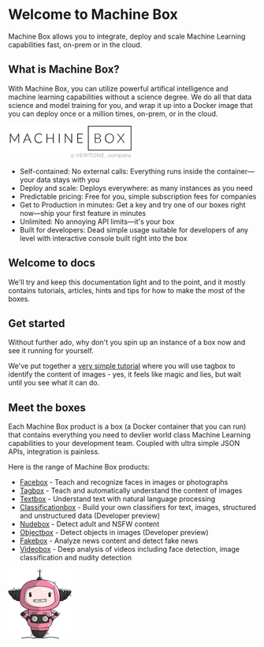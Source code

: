 # Welcome to Machine Box

Machine Box allows you to integrate, deploy and scale Machine Learning capabilities fast, on-prem or in the cloud.

## What is Machine Box?

With Machine Box, you can utilize powerful artifical intelligence and machine learning
capabilities without a science degree. We do all that data science and model training
for you, and wrap it up into a Docker image that you can deploy once or a million times,
on-prem, or in the cloud.

![Machina is the Machine Box mascot designed by Ashley McNamara](machineboxlogo-veritone.png)

* Self-contained: No external calls: Everything runs inside the container—your data stays with you
* Deploy and scale: Deploys everywhere: as many instances as you need
* Predictable pricing: Free for you, simple subscription fees for companies
* Get to Production in minutes: Get a key and try one of our boxes right now—ship your first feature in minutes
* Unlimited: No annoying API limits—it's your box
* Built for developers: Dead simple usage suitable for developers of any level with interactive console built right into the box

## Welcome to docs

We'll try and keep this documentation light and to the point, and it mostly contains tutorials,
articles, hints and tips for how to make the most of the boxes.

## Get started

Without further ado, why don't you spin up an instance of a box now and see it running for yourself.

We've put together a [very simple tutorial](developer/machine-box/tagbox/recognizing-images) where you will
use tagbox to identify the content of images - yes, it feels like magic and lies, but wait until you see what it can do.

## Meet the boxes

Each Machine Box product is a box (a Docker container that you can run) that contains everything you need to
devlier world class Machine Learning capabilities to your development team. Coupled with ultra simple JSON APIs,
integration is painless.

Here is the range of Machine Box products:

* [Facebox](/developer/machine-box/boxes/facebox.md) - Teach and recognize faces in images or photographs
* [Tagbox](/developer/machine-box/boxes/tagbox.md) - Teach and automatically understand the content of images
* [Textbox](/developer/machine-box/boxes/textbox.md) - Understand text with natural language processing
* [Classificationbox](/developer/machine-box/boxes/classificationbox.md) - Build your own classifiers for text, images, structured and unstructured data (Developer preview)
* [Nudebox](/developer/machine-box/boxes/nudebox.md) - Detect adult and NSFW content
* [Objectbox](/developer/machine-box/boxes/objectbox.md) - Detect objects in images (Developer preview)
* [Fakebox](/developer/machine-box/boxes/fakebox.md) - Analyze news content and detect fake news
* [Videobox](/developer/machine-box/boxes/videobox.md) - Deep analysis of videos including face detection, image classification and nudity detection

![Machina is the Machine Box mascot](machina.png)

